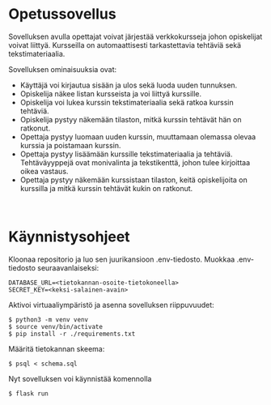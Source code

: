 # Opetussovellus

Sovelluksen avulla opettajat voivat järjestää verkkokursseja johon opiskelijat voivat liittyä. Kursseilla on automaattisesti tarkastettavia tehtäviä sekä tekstimateriaalia.

Sovelluksen ominaisuuksia ovat:

* Käyttäjä voi kirjautua sisään ja ulos sekä luoda uuden tunnuksen.
* Opiskelija näkee listan kursseista ja voi liittyä kurssille.
* Opiskelija voi lukea kurssin tekstimateriaalia sekä ratkoa kurssin tehtäviä.
* Opiskelija pystyy näkemään tilaston, mitkä kurssin tehtävät hän on ratkonut.
* Opettaja pystyy luomaan uuden kurssin, muuttamaan olemassa olevaa kurssia ja poistamaan kurssin.
* Opettaja pystyy lisäämään kurssille tekstimateriaalia ja tehtäviä. Tehtäväyyppejä ovat monivalinta ja tekstikenttä, johon tulee kirjoittaa oikea vastaus.
* Opettaja pystyy näkemään kurssistaan tilaston, keitä opiskelijoita on kurssilla ja mitkä kurssin tehtävät kukin on ratkonut.

<br>

# Käynnistysohjeet

Kloonaa repositorio ja luo sen juurikansioon .env-tiedosto. Muokkaa .env-tiedosto seuraavanlaiseksi:

```
DATABASE_URL=<tietokannan-osoite-tietokoneella>
SECRET_KEY=<keksi-salainen-avain>
```  
Aktivoi virtuaaliympäristö ja asenna sovelluksen riippuvuudet:

```
$ python3 -m venv venv
$ source venv/bin/activate
$ pip install -r ./requirements.txt
```

Määritä tietokannan skeema:
```
$ psql < schema.sql
```

Nyt sovelluksen voi käynnistää komennolla
```
$ flask run
```

